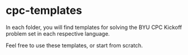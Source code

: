 # cpc-templates

In each folder, you will find templates for solving the BYU CPC Kickoff problem set in each respective language.

Feel free to use these templates, or start from scratch.
